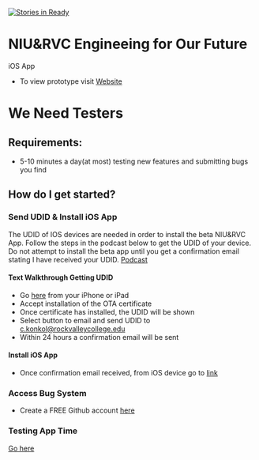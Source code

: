 [![Stories in Ready](https://badge.waffle.io/rvcapps/niurvc.png?label=active&title=Active)](https://waffle.io/rvcapps/niurvc?utm_source=badge)

# NIU&RVC Engineeing for Our Future
iOS App 

- To view prototype visit [Website](http://www.rvchourofcode.com/niurvc.html)

# We Need Testers

## Requirements: 
- 5-10 minutes a day(at most) testing new features and submitting bugs you find

## How do I get started?

### Send UDID & Install iOS App
The UDID of IOS devices are needed in order to install the beta NIU&RVC App. Follow the steps in the podcast below to get the UDID of your device. Do not attempt to install the beta app until you get a confirmation email stating I have received your UDID. [Podcast](https://youtu.be/yOYIJ7sa_Gk)

#### Text Walkthrough Getting UDID
   - Go [here](https://www.getudid.io) from your iPhone or iPad
   - Accept installation of the OTA certificate
   - Once certificate has installed, the UDID will be shown
   - Select button to email and send UDID to c.konkol@rockvalleycollege.edu
   - Within 24 hours a confirmation email will be sent
   
#### Install iOS App
   - Once confirmation email received, from iOS device go to [link](https://konkolapps.github.io)

### Access Bug System
- Create a FREE Github account [here](https://github.com/join)

### Testing App Time
[Go here](https://konkolapps.github.io)



